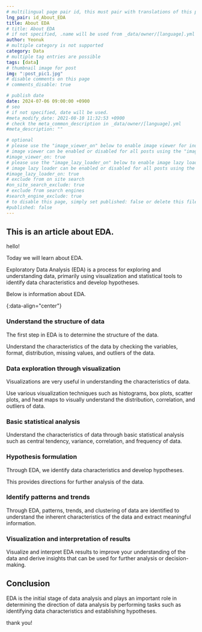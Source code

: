 ```yaml
---
# multilingual page pair id, this must pair with translations of this page. (This name must be unique)
lng_pair: id_About_EDA
title: About EDA
# title: About EDA
# if not specified, .name will be used from _data/owner/[language].yml
author: Yeonuk
# multiple category is not supported
category: Data
# multiple tag entries are possible
tags: [data]
# thumbnail image for post
img: ":post_pic1.jpg"
# disable comments on this page
# comments_disable: true

# publish date
date: 2024-07-06 09:00:00 +0900
# seo
# if not specified, date will be used.
#meta_modify_date: 2021-08-10 11:32:53 +0900
# check the meta_common_description in _data/owner/[language].yml
#meta_description: ""

# optional
# please use the "image_viewer_on" below to enable image viewer for individual pages or posts (_posts/ or [language]/_posts folders).
# image viewer can be enabled or disabled for all posts using the "image_viewer_posts: true" setting in _data/conf/main.yml.
#image_viewer_on: true
# please use the "image_lazy_loader_on" below to enable image lazy loader for individual pages or posts (_posts/ or [language]/_posts folders).
# image lazy loader can be enabled or disabled for all posts using the "image_lazy_loader_posts: true" setting in _data/conf/main.yml.
#image_lazy_loader_on: true
# exclude from on site search
#on_site_search_exclude: true
# exclude from search engines
#search_engine_exclude: true
# to disable this page, simply set published: false or delete this file
#published: false
---
```


<!-- outline-start -->

## This is an article about EDA.

hello!

Today we will learn about EDA.

Exploratory Data Analysis (EDA) is a process for exploring and understanding data, primarily using visualization and statistical tools to identify data characteristics and develop hypotheses.

Below is information about EDA.

{:data-align="center"}

<!-- outline-end -->

### Understand the structure of data

The first step in EDA is to determine the structure of the data.

Understand the characteristics of the data by checking the variables, format, distribution, missing values, and outliers of the data.

### Data exploration through visualization

Visualizations are very useful in understanding the characteristics of data.

Use various visualization techniques such as histograms, box plots, scatter plots, and heat maps to visually understand the distribution, correlation, and outliers of data.

### Basic statistical analysis

Understand the characteristics of data through basic statistical analysis such as central tendency, variance, correlation, and frequency of data.

### Hypothesis formulation

Through EDA, we identify data characteristics and develop hypotheses.

This provides directions for further analysis of the data.

### Identify patterns and trends

Through EDA, patterns, trends, and clustering of data are identified to understand the inherent characteristics of the data and extract meaningful information.

### Visualization and interpretation of results

Visualize and interpret EDA results to improve your understanding of the data and derive insights that can be used for further analysis or decision-making.

## Conclusion

EDA is the initial stage of data analysis and plays an important role in determining the direction of data analysis by performing tasks such as identifying data characteristics and establishing hypotheses.

thank you!
